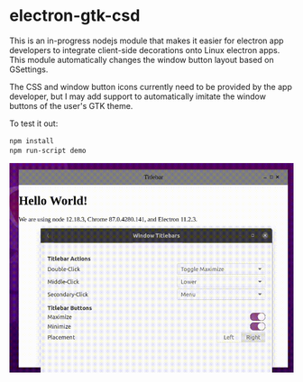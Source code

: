# electron-gtk-csd

This is an in-progress nodejs module that makes it easier for electron app developers to integrate client-side decorations onto Linux electron apps. This module automatically changes the window button layout based on GSettings.

The CSS and window button icons currently need to be provided by the app developer, but I may add support to automatically imitate the window buttons of the user's GTK theme.

To test it out:
```bash
npm install
npm run-script demo
```

![Demo screencast](demo/demo.gif)
